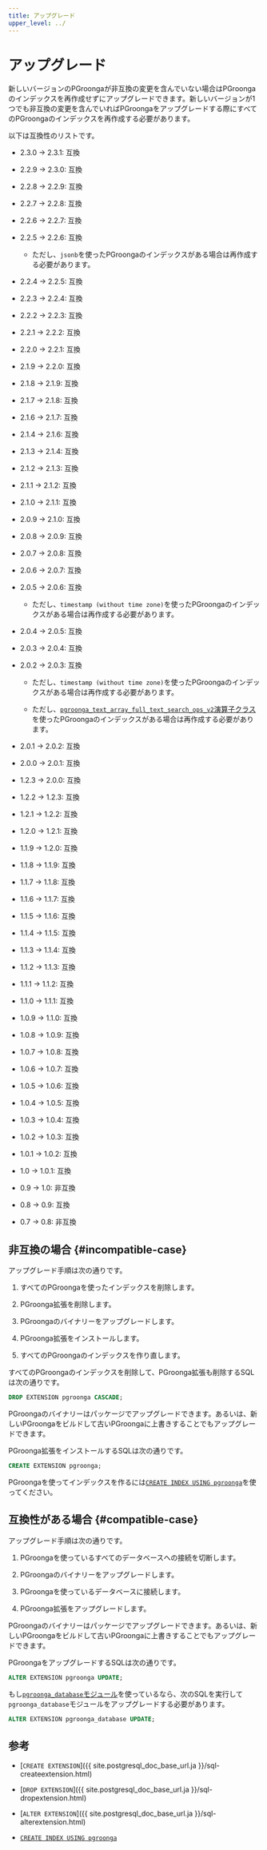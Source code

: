 ```yaml
---
title: アップグレード
upper_level: ../
---
```


# アップグレード

新しいバージョンのPGroongaが非互換の変更を含んでいない場合はPGroongaのインデックスを再作成せずにアップグレードできます。新しいバージョンが1つでも非互換の変更を含んでいればPGroongaをアップグレードする際にすべてのPGroongaのインデックスを再作成する必要があります。

以下は互換性のリストです。

  * 2.3.0 -> 2.3.1: 互換

  * 2.2.9 -> 2.3.0: 互換

  * 2.2.8 -> 2.2.9: 互換

  * 2.2.7 -> 2.2.8: 互換

  * 2.2.6 -> 2.2.7: 互換

  * 2.2.5 -> 2.2.6: 互換

    * ただし、`jsonb`を使ったPGroongaのインデックスがある場合は再作成する必要があります。

  * 2.2.4 -> 2.2.5: 互換

  * 2.2.3 -> 2.2.4: 互換

  * 2.2.2 -> 2.2.3: 互換

  * 2.2.1 -> 2.2.2: 互換

  * 2.2.0 -> 2.2.1: 互換

  * 2.1.9 -> 2.2.0: 互換

  * 2.1.8 -> 2.1.9: 互換

  * 2.1.7 -> 2.1.8: 互換

  * 2.1.6 -> 2.1.7: 互換

  * 2.1.4 -> 2.1.6: 互換

  * 2.1.3 -> 2.1.4: 互換

  * 2.1.2 -> 2.1.3: 互換

  * 2.1.1 -> 2.1.2: 互換

  * 2.1.0 -> 2.1.1: 互換

  * 2.0.9 -> 2.1.0: 互換

  * 2.0.8 -> 2.0.9: 互換

  * 2.0.7 -> 2.0.8: 互換

  * 2.0.6 -> 2.0.7: 互換

  * 2.0.5 -> 2.0.6: 互換

    * ただし、`timestamp (without time zone)`を使ったPGroongaのインデックスがある場合は再作成する必要があります。

  * 2.0.4 -> 2.0.5: 互換

  * 2.0.3 -> 2.0.4: 互換

  * 2.0.2 -> 2.0.3: 互換

    * ただし、`timestamp (without time zone)`を使ったPGroongaのインデックスがある場合は再作成する必要があります。

    * ただし、[`pgroonga_text_array_full_text_search_ops_v2`演算子クラス][text-array-full-text-search-ops-v2]を使ったPGroongaのインデックスがある場合は再作成する必要があります。

  * 2.0.1 -> 2.0.2: 互換

  * 2.0.0 -> 2.0.1: 互換

  * 1.2.3 -> 2.0.0: 互換

  * 1.2.2 -> 1.2.3: 互換

  * 1.2.1 -> 1.2.2: 互換

  * 1.2.0 -> 1.2.1: 互換

  * 1.1.9 -> 1.2.0: 互換

  * 1.1.8 -> 1.1.9: 互換

  * 1.1.7 -> 1.1.8: 互換

  * 1.1.6 -> 1.1.7: 互換

  * 1.1.5 -> 1.1.6: 互換

  * 1.1.4 -> 1.1.5: 互換

  * 1.1.3 -> 1.1.4: 互換

  * 1.1.2 -> 1.1.3: 互換

  * 1.1.1 -> 1.1.2: 互換

  * 1.1.0 -> 1.1.1: 互換

  * 1.0.9 -> 1.1.0: 互換

  * 1.0.8 -> 1.0.9: 互換

  * 1.0.7 -> 1.0.8: 互換

  * 1.0.6 -> 1.0.7: 互換

  * 1.0.5 -> 1.0.6: 互換

  * 1.0.4 -> 1.0.5: 互換

  * 1.0.3 -> 1.0.4: 互換

  * 1.0.2 -> 1.0.3: 互換

  * 1.0.1 -> 1.0.2: 互換

  * 1.0 -> 1.0.1: 互換

  * 0.9 -> 1.0: 非互換

  * 0.8 -> 0.9: 互換

  * 0.7 -> 0.8: 非互換

## 非互換の場合 {#incompatible-case}

アップグレード手順は次の通りです。

  1. すべてのPGroongaを使ったインデックスを削除します。

  1. PGroonga拡張を削除します。

  1. PGroongaのバイナリーをアップグレードします。

  1. PGroonga拡張をインストールします。

  1. すべてのPGroongaのインデックスを作り直します。

すべてのPGroongaのインデックスを削除して、PGroonga拡張も削除するSQLは次の通りです。

```sql
DROP EXTENSION pgroonga CASCADE;
```

PGroongaのバイナリーはパッケージでアップグレードできます。あるいは、新しいPGroongaをビルドして古いPGroongaに上書きすることでもアップグレードできます。

PGroonga拡張をインストールするSQLは次の通りです。

```sql
CREATE EXTENSION pgroonga;
```

PGroongaを使ってインデックスを作るには[`CREATE INDEX USING pgroonga`](../reference/create-index-using-pgroonga.html)を使ってください。

## 互換性がある場合 {#compatible-case}

アップグレード手順は次の通りです。

  1. PGroongaを使っているすべてのデータベースへの接続を切断します。

  1. PGroongaのバイナリーをアップグレードします。

  1. PGroongaを使っているデータベースに接続します。

  1. PGroonga拡張をアップグレードします。

PGroongaのバイナリーはパッケージでアップグレードできます。あるいは、新しいPGroongaをビルドして古いPGroongaに上書きすることでもアップグレードできます。

PGroongaをアップグレードするSQLは次の通りです。

```sql
ALTER EXTENSION pgroonga UPDATE;
```

もし[`pgroonga_database`モジュール][pgroonga-database]を使っているなら、次のSQLを実行して`pgroonga_database`モジュールをアップグレードする必要があります。

```sql
ALTER EXTENSION pgroonga_database UPDATE;
```

## 参考

  * [`CREATE EXTENSION`]({{ site.postgresql_doc_base_url.ja }}/sql-createextension.html)

  * [`DROP EXTENSION`]({{ site.postgresql_doc_base_url.ja }}/sql-dropextension.html)

  * [`ALTER EXTENSION`]({{ site.postgresql_doc_base_url.ja }}/sql-alterextension.html)

  * [`CREATE INDEX USING pgroonga`](../reference/create-index-using-pgroonga.html)

[text-array-full-text-search-ops-v2]:../reference/#text-array-full-text-search-ops-v2

[pgroonga-database]:../reference/modules/pgroonga-database.html
